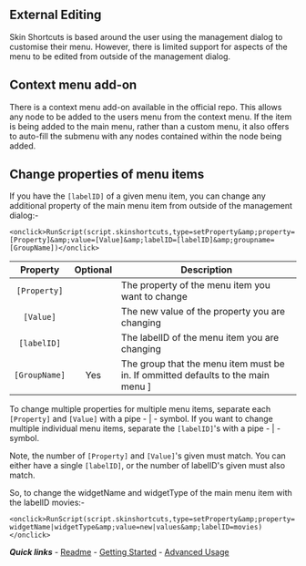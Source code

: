 ## External Editing

Skin Shortcuts is based around the user using the management dialog to customise their menu. However, there is limited support for aspects of the menu to be edited from outside of the management dialog.

## Context menu add-on

There is a context menu add-on available in the official repo. This allows any node to be added to the users menu from the context menu. If the item is being added to the main menu, rather than a custom menu, it also offers to auto-fill the submenu with any nodes contained within the node being added.

## Change properties of menu items

If you have the `[labelID]` of a given menu item, you can change any additional property of the main menu item from outside of the management dialog:-

`<onclick>RunScript(script.skinshortcuts,type=setProperty&amp;property=[Property]&amp;value=[Value]&amp;labelID=[labelID]&amp;groupname=[GroupName])</onclick>`

| Property | Optional | Description |
| :------: | :------: | ----------- |
| `[Property]` |  | The property of the menu item you want to change |
| `[Value]` |  | The new value of the property you are changing |
| `[labelID]` |  | The labelID of the menu item you are changing |
| `[GroupName]` | Yes | The group that the menu item must be in. If ommitted defaults to the main menu ]

To change multiple properties for multiple menu items, separate each `[Property]` and `[Value]` with a pipe - | - symbol. If you want to change multiple individual menu items, separate the `[labelID]`'s with a pipe - | - symbol.

Note, the number of `[Property]` and `[Value]`'s given must match. You can either have a single `[labelID]`, or the number of labelID's given must also match.

So, to change the widgetName and widgetType of the main menu item with the labelID movies:-

`<onclick>RunScript(script.skinshortcuts,type=setProperty&amp;property=widgetName|widgetType&amp;value=new|values&amp;labelID=movies)</onclick>`

***Quick links*** - [Readme](../../../README.md) - [Getting Started](../started/Getting%20Started.md) - [Advanced Usage](./Advanced%20Usage.md)
